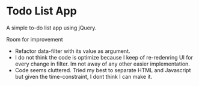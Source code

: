 # Todo List App

A simple to-do list app using jQuery.

Room for improvement
- Refactor data-filter with its value as argument.
- I do not think the code is optimize because I keep of re-redenring UI for every change in filter. Im not away of any other easier implementation.
- Code seems cluttered. Tried my best to separate HTML and Javascript but given the time-constraint, I dont think I can make it.